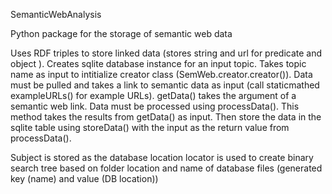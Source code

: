SemanticWebAnalysis

Python package for the storage of semantic web data

Uses RDF triples to store linked data (stores string and url for  predicate and object ). Creates sqlite database instance for an input topic.
Takes topic name as input to intitialize creator class (SemWeb.creator.creator()).
Data must be pulled and takes a link to semantic data as input (call staticmathed exampleURLs() for example URLs).
getData() takes the argument of a semantic web link.
Data must be processed using processData(). 
This method takes the results from getData() as input.
Then store the data in the sqlite table using storeData() with the input as the return value from processData().


Subject is stored as the database location
locator is used to create binary search tree based on folder location and name of database files (generated key (name) and value (DB location))

